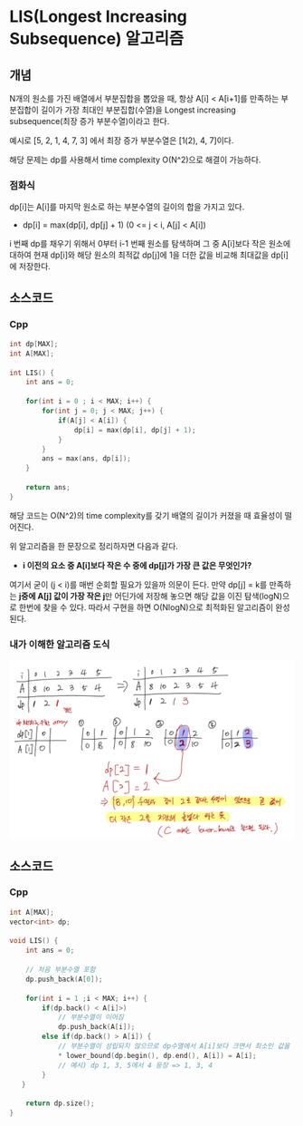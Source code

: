 # LIS(Longest Increasing Subsequence) 알고리즘
## 개념
N개의 원소를 가진 배열에서 부분집합을 뽑았을 때, 항상 A[i] < A[i+1]를 만족하는 부분집합이 길이가 가장 최대인 부분집합(수열)을 Longest increasing subsequence(최장 증가 부분수열)이라고 한다.

예시로 [5, 2, 1, 4, 7, 3] 에서 최장 증가 부분수열은 [1(2), 4, 7]이다.
 
해당 문제는 dp를 사용해서 time complexity O(N^2)으로 해결이 가능하다.

### 점화식

dp[i]는 A[i]를 마지막 원소로 하는 부분수열의 길이의 합을 가지고 있다.

- dp[i] = max(dp[i], dp[j] + 1) (0 <= j < i, A[j] < A[i])

i 번째 dp를 채우기 위해서 0부터 i-1 번째 원소를 탐색하며 그 중 A[i]보다 작은 원소에 대하여 현재 dp[i]와 해당 원소의 최적값 dp[j]에 1을 더한 값을 비교해 최대값을 dp[i]에 저장한다.

## 소스코드
### Cpp
```cpp
int dp[MAX];
int A[MAX];

int LIS() {
    int ans = 0;

    for(int i = 0 ; i < MAX; i++) {
        for(int j = 0; j < MAX; j++) {
            if(A[j] < A[i]) {
                dp[i] = max(dp[i], dp[j] + 1);
            }
        }
        ans = max(ans, dp[i]);
    }

    return ans;
}
```

해당 코드는 O(N^2)의 time complexity를 갖기 배열의 길이가 커졌을 때 효율성이 떨어진다.

위 알고리즘을 한 문장으로 정리하자면 다음과 같다.
- **i 이전의 요소 중 A[i]보다 작은 수 중에 dp[j]가 가장 큰 값은 무엇인가?**

여기서 굳이 (j < i)를 매번 순회할 필요가 있을까 의문이 든다. 만약 dp[j] = k를 만족하는 **j중에 A[j] 값이 가장 작은 j**만 어딘가에 저장해 놓으면 해당 값을 이진 탐색(logN)으로 한번에 찾을 수 있다. 따라서 구현을 하면 O(NlogN)으로 최적화된 알고리즘이 완성된다.

### 내가 이해한 알고리즘 도식
<img src = "./images/lis.jpg">

## 소스코드
### Cpp
```cpp
int A[MAX];
vector<int> dp;

void LIS() {
    int ans = 0;

    // 처음 부분수열 포함
    dp.push_back(A[0]);

    for(int i = 1 ;i < MAX; i++) {
        if(dp.back() < A[i]>)
            // 부분수열이 이어짐
            dp.push_back(A[i]);
        else if(dp.back() > A[i]) {
            // 부분수열이 성립되지 않으므로 dp수열에서 A[i]보다 크면서 최소인 값을 교체해 준다. (새로운 부분수열의 등장)
            * lower_bound(dp.begin(), dp.end(), A[i]) = A[i];
            // 예시) dp 1, 3, 5에서 4 등장 => 1, 3, 4
        }
   }

    return dp.size();
}
```

